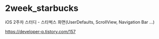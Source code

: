# 2week_starbucks
iOS 2주차 스터디 - 스타벅스 화면(UserDefaults, ScrollView, Navigation Bar ...)

https://developer-p.tistory.com/157
